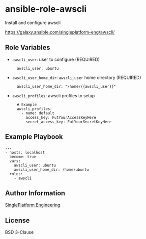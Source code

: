 
ansible-role-awscli
=========

Install and configure awscli

https://galaxy.ansible.com/singleplatform-eng/awscli/

Role Variables
--------------

- `awscli_user`: user to configure (REQUIRED)

        awscli_user: ubuntu

- `awscli_user_home_dir`: `awscli_user` home directory (REQUIRED)

        awscli_user_home_dir: "/home/{{awscli_user}}"

- `awscli_profiles`: awscli profiles to setup

        # Example
        awscli_profiles:
          - name: default
            access_key: PutYourAccessKeyHere
            secret_access_key: PutYourSecretKeyHere

Example Playbook
----------------

    ---
    - hosts: localhost
      become: true
      vars:
        awscli_user: ubuntu
        awscli_user_home_dir: /home/ubuntu
      roles:
        - awscli

Author Information
------------------

[SinglePlatform Engineering](http://engineering.singleplatform.com/)

License
-------

BSD 3-Clause
